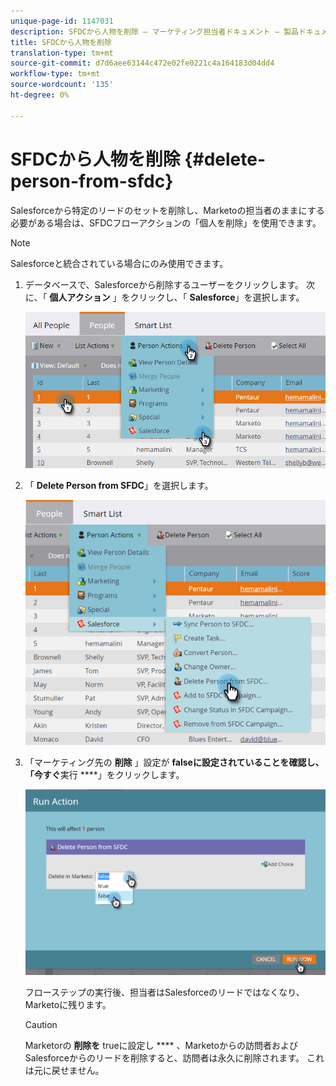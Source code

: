 ```yaml
---
unique-page-id: 1147031
description: SFDCから人物を削除 — マーケティング担当者ドキュメント — 製品ドキュメント
title: SFDCから人物を削除
translation-type: tm+mt
source-git-commit: d7d6aee63144c472e02fe0221c4a164183d04dd4
workflow-type: tm+mt
source-wordcount: '135'
ht-degree: 0%

---
```



# SFDCから人物を削除 {#delete-person-from-sfdc}

Salesforceから特定のリードのセットを削除し、Marketoの担当者のままにする必要がある場合は、SFDCフローアクションの「個人を削除」を使用できます。

>[!NOTE]
>
>Salesforceと統合されている場合にのみ使用できます。

1. データベースで、Salesforceから削除するユーザーをクリックします。 次に、「 **個人アクション** 」をクリックし、「 **Salesforce**」を選択します。

   ![](assets/person-actions-salesforce.png)

1. 「 **Delete Person from SFDC**」を選択します。

   ![](assets/delete-person-from-sfdc.png)

1. 「マーケティング先の **削除** 」設定が **falseに設定されていることを確認し、「今すぐ**&#x200B;実行 ****」をクリックします。

   ![](assets/run-action-delete-lead-from-sfdc.png)

   フローステップの実行後、担当者はSalesforceのリードではなくなり、Marketoに残ります。

   >[!CAUTION]
   >
   >Marketorの **削除を** trueに設定し **** 、Marketoからの訪問者およびSalesforceからのリードを削除すると、訪問者は永久に削除されます。 これは元に戻せません。

